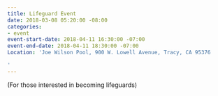 ```yaml
---
title: Lifeguard Event
date: 2018-03-08 05:20:00 -08:00
categories:
- event
event-start-date: 2018-04-11 16:30:00 -07:00
event-end-date: 2018-04-11 18:30:00 -07:00
Location: 'Joe Wilson Pool, 900 W. Lowell Avenue, Tracy, CA 95376

'
---
```


(For those interested in becoming lifeguards)